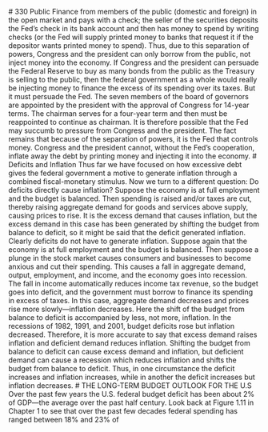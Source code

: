 \# 330 Public Finance from members of the public (domestic and foreign) in the open market and pays with a check; the seller of the securities deposits the Fed’s check in its bank account and then has money to spend by writing checks (or the Fed will supply printed money to banks that request it if the depositor wants printed money to spend). Thus, due to this separation of powers, Congress and the president can only borrow from the public, not inject money into the economy. If Congress and the president can persuade the Federal Reserve to buy as many bonds from the public as the Treasury is selling to the public, then the federal government as a whole would really be injecting money to finance the excess of its spending over its taxes. But it must persuade the Fed. The seven members of the board of governors are appointed by the president with the approval of Congress for 14-year terms. The chairman serves for a four-year term and then must be reappointed to continue as chairman. It is therefore possible that the Fed may succumb to pressure from Congress and the president. The fact remains that because of the separation of powers, it is the Fed that controls money. Congress and the president cannot, without the Fed’s cooperation, inflate away the debt by printing money and injecting it into the economy. # Deficits and Inflation Thus far we have focused on how excessive debt gives the federal government a motive to generate inflation through a combined fiscal-monetary stimulus. Now we turn to a different question: Do deficits directly cause inflation? Suppose the economy is at full employment and the budget is balanced. Then spending is raised and/or taxes are cut, thereby raising aggregate demand for goods and services above supply, causing prices to rise. It is the excess demand that causes inflation, but the excess demand in this case has been generated by shifting the budget from balance to deficit, so it might be said that the deficit generated inflation. Clearly deficits do not have to generate inflation. Suppose again that the economy is at full employment and the budget is balanced. Then suppose a plunge in the stock market causes consumers and businesses to become anxious and cut their spending. This causes a fall in aggregate demand, output, employment, and income, and the economy goes into recession. The fall in income automatically reduces income tax revenue, so the budget goes into deficit, and the government must borrow to finance its spending in excess of taxes. In this case, aggregate demand decreases and prices rise more slowly—inflation decreases. Here the shift of the budget from balance to deficit is accompanied by less, not more, inflation. In the recessions of 1982, 1991, and 2001, budget deficits rose but inflation decreased. Therefore, it is more accurate to say that excess demand raises inflation and deficient demand reduces inflation. Shifting the budget from balance to deficit can cause excess demand and inflation, but deficient demand can cause a recession which reduces inflation and shifts the budget from balance to deficit. Thus, in one circumstance the deficit increases and inflation increases, while in another the deficit increases but inflation decreases. # THE LONG-TERM BUDGET OUTLOOK FOR THE U.S Over the past few years the U.S. federal budget deficit has been about 2% of GDP—the average over the past half century. Look back at Figure 1.11 in Chapter 1 to see that over the past few decades federal spending has ranged between 18% and 23% of